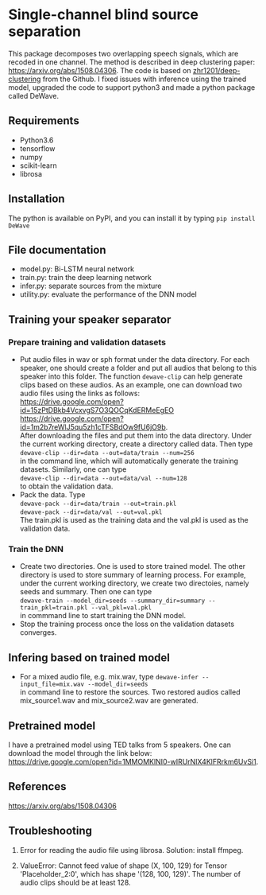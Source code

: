 # Single-channel blind source separation
This package decomposes two overlapping speech signals, which are recoded in one channel. 
The method is described in deep clustering paper: https://arxiv.org/abs/1508.04306.
The code is based on [zhr1201/deep-clustering](https://github.com/zhr1201/deep-clustering) from the Github.
I fixed issues with inference using the trained model, upgraded the code to
support python3 and made a python package called DeWave.

## Requirements
  * Python3.6
  * tensorflow
  * numpy
  * scikit-learn
  * librosa

## Installation
The python is available on PyPI, and you can install it by typing
`pip install DeWave`
  
## File documentation
  * model.py: Bi-LSTM neural network
  * train.py: train the deep learning network
  * infer.py: separate sources from the mixture
  * utility.py: evaluate the performance of the DNN model
  
## Training your speaker separator
### Prepare training and validation datasets
  * Put audio files in wav or sph format under the data directory. For each speaker,
    one should create a folder and put all audios that belong to this speaker
    into this folder. The function `dewave-clip` can help generate clips based
    on these audios. As an example, one can download two audio files using the
    links as follows:  
    https://drive.google.com/open?id=15zPtDBkb4VcxvgS7O3QOCqKdERMeEgEO  
    https://drive.google.com/open?id=1m2b7reWlJ5qu5zh1cTFSBdOw9fU6jO9b.  
    After downloading the files and put them into the data directory. Under the
    current working directory, create a directory called data. Then type  
    `dewave-clip --dir=data --out=data/train --num=256`  
    in the command line, which will automatically generate the training datasets.
    Similarly, one can type  
    `dewave-clip --dir=data --out=data/val --num=128`  
    to obtain the validation data.
  * Pack the data. Type  
    `dewave-pack --dir=data/train --out=train.pkl`  
    `dewave-pack --dir=data/val --out=val.pkl`  
    The train.pkl is used as the training data and the val.pkl is used as the
    validation data.
### Train the DNN
  * Create two directories. One is used to store trained
    model. The other directory is used to store summary of learning process.
    For example, under the current working directory, we create two directoies,
    namely seeds and summary. Then one can type   
    `dewave-train --model_dir=seeds --summary_dir=summary --train_pkl=train.pkl --val_pkl=val.pkl`  
    in commmand line to start training the DNN model.
  * Stop the training process once the loss on the validation datasets
    converges.
## Infering based on trained model
  * For a mixed audio file, e.g. mix.wav, type
    `dewave-infer --input_file=mix.wav --model_dir=seeds`  
    in command line to restore the sources. Two restored audios called mix_source1.wav and 
    mix_source2.wav are generated. 

## Pretrained model
  I have a pretrained model using TED talks from 5 speakers. One can download
  the model through the link below:  
  https://drive.google.com/open?id=1MMOMKlNI0-wIRUrNIX4KlFRrkm6UvSi1. 

## References
  https://arxiv.org/abs/1508.04306

## Troubleshooting
  1. Error for reading the audio file using librosa.
     Solution: install ffmpeg.

  2. ValueError: Cannot feed value of shape (X, 100, 129) for Tensor
     'Placeholder_2:0', which has shape '(128, 100, 129)'. The number of audio
     clips should be at least 128. 

